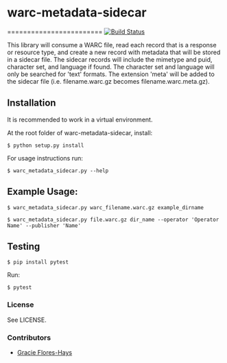 # warc-metadata-sidecar
========================
[![Build Status](https://github.com/unt-libraries/warc-metadata-sidecar/actions/workflows/test.yml/badge.svg?branch=master)](https://github.com/unt-libraries/warc-metadata-sidecar/actions)

This library will consume a WARC file, read each record that is a response or resource type, and
create a new record with metadata that will be stored in a sidecar file. The sidecar records will
include the mimetype and puid, character set, and language if found. The character set and language
will only be searched for 'text' formats. The extension 'meta' will be added to the sidecar file
(i.e. filename.warc.gz becomes filename.warc.meta.gz).

## Installation

It is recommended to work in a virtual environment.

At the root folder of warc-metadata-sidecar, install:

    $ python setup.py install

For usage instructions run:

    $ warc_metadata_sidecar.py --help

## Example Usage:

    $ warc_metadata_sidecar.py warc_filename.warc.gz example_dirname

    $ warc_metadata_sidecar.py file.warc.gz dir_name --operator 'Operator Name' --publisher 'Name'

## Testing

    $ pip install pytest

Run:

    $ pytest

### License

See LICENSE.

### Contributors

- [Gracie Flores-Hays](https://github.com/gracieflores)